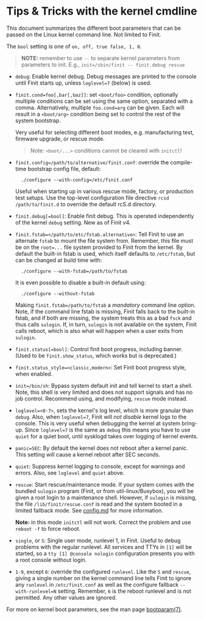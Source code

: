 Tips & Tricks with the kernel cmdline
=====================================

This document summarizes the different boot parameters that can be
passed on the Linux kernel command line.  Not limited to Finit.

The `bool` setting is one of `on, off, true false, 1, 0`.

> **NOTE:** remember to use `--` to separate kernel parameters from
> parameters to init.  E.g., `init=/sbin/finit -- finit.debug rescue`

* `debug`: Enable kernel debug.  Debug messages are printed to the
   console until Finit starts up, unless `loglevel=7` (below) is used.

* `finit.cond=foo[,bar[,baz]]`: set `<boot/foo>` condition, optionally
  multiple conditions can be set using the same option, separated with a
  comma.  Alternatively, multiple `foo.cond=arg` can be given.  Each will
  result in a `<boot/arg>` condition being set to control the rest of the
  system bootstrap.

  Very useful for selecting different boot modes, e.g. manufacturing test,
  firmware upgrade, or rescue mode.

  > Note: `<boot/...>` conditions cannot be cleared with `initctl`!

* `finit.config=/path/to/alternative/finit.conf`: override the
  compile-time bootstrap config file, default:

        ./configure --with-config=/etc/finit.conf

   Useful when starting up in various rescue mode, factory, or
   production test setups.  Use the top-level configuration file
   directive `rcsd /path/to/finit.d` to override the default
   rcS.d directory.

* `finit.debug[=bool]`: Enable finit debug.  This is operated
	independently of the kernel `debug` setting.  New as of Finit v4.

* `finit.fstab=</path/to/etc/fstab.alternative>`: Tell Finit to use an
  alternate `fstab` to mount the file system from.  Remember, this file
  must be on the `root=...` file system provided to Finit from the
  kernel.  By default the built-in fstab is used, which itself defaults
  to `/etc/fstab`, but can be changed at build time with:

        ./configure --with-fstab=/path/to/fstab

  It is even possible to disable a built-in default using:

        ./configure --without-fstab

  Making `finit.fstab=/path/to/fstab` a *mandatory* command line option.
  Note, if the command line fstab is missing, Finit falls back to the
  built-in fstab, and if both are missing, the system treats this as a
  bad `fsck` and thus calls `sulogin`.  If, in turn, `sulogin` is not
  available on the system, Finit calls reboot, which is also what will
  happen when a user exits from `sulogin`.

* `finit.status[=bool]`: Control finit boot progress, including banner.
  (Used to be `finit.show_status`, which works but is deprecated.)

* `finit.status_style=<classic,modern>`: Set Finit boot progress style,
  when enabled.

* `init=/bin/sh`: Bypass system default init and tell kernel to start a
	shell.  Note, this shell is very limited and does not support
	signals and has no job control.  Recommend using, and modifying,
	`rescue` mode instead.

* `loglevel=<0-7>`, sets the kernel's log level, which is more granular
  than `debug`.  Also, when `loglevel=7`, Finit will *not disable*
  kernel logs to the console.  This is very useful when debugging the
  kernel at system bring-up.  Since `loglevel=7` is the same as `debug`
  this means you have to use `quiet` for a quiet boot, until sysklogd
  takes over logging of kernel events.

* `panic=SEC`: By default the kernel does not reboot after a kernel
    panic.  This setting will cause a kernel reboot after SEC seconds.

* `quiet`: Suppress kernel logging to console, except for warnings and
  errors.  Also, see `loglevel` and `quiet` above.

* `rescue`: Start rescue/maintenance mode.  If your system comes with
    the bundled `sulogin` program (Finit, or from util-linux/Busybox),
    you will be given a root login to a maintenance shell.  However, if
    `sulogin` is missing, the file `/lib/finit/rescue.conf` is read and
    the system booted in a limited fallback mode.  See [config.md][]
    for more information.

    **Note:** in this mode `initctl` will not work.  Correct the problem
    and use `reboot -f` to force reboot.

* `single`, or `S`: Single user mode, runlevel 1, in Finit.  Useful to
    debug problems with the regular runlevel.  All services and TTYs in
    `[1]` will be started, so a `tty [1] @console nologin` configuration
    presents you with a root console without login.

 * `1-9`, except `6`: override the configured `runlevel`.  Like the `S`
   and `rescue`, giving a single number on the kernel command line tells
   Finit to ignore any `runlevel` in `/etc/finit.conf` as well as the
   configure fallback `--with-runlevel=N` setting.  Remember, `6` is the
   reboot runlevel and is not permitted.  Any other values are ignored.

For more on kernel boot parameters, see the man page [bootparam(7)][].

[config.md]:    config.md#rescue-mode
[bootparam(7)]: https://www.man7.org/linux/man-pages/man7/bootparam.7.html
